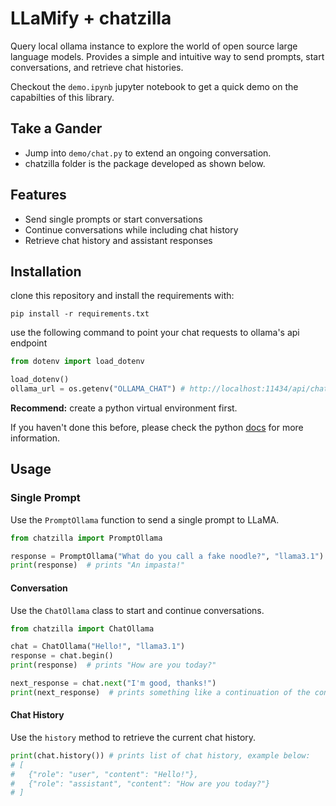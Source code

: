 # LLaMify + chatzilla

Query local ollama instance to explore the world of open source large language models.
Provides a simple and intuitive way to send prompts, start conversations, 
and retrieve chat histories.

<!-- ![overview](docs/imgs/<image>.png) -->

Checkout the `demo.ipynb` jupyter notebook to get a quick demo on the capabilties of this library.

## Take a Gander

- Jump into `demo/chat.py` to extend an ongoing conversation.
- chatzilla folder is the package developed as shown below.

## Features 

- Send single prompts or start conversations
- Continue conversations while including chat history
- Retrieve chat history and assistant responses

## Installation

clone this repository and install the requirements with:

```pwsh
pip install -r requirements.txt
```

use the following command to point your chat requests to ollama's api endpoint

```python
from dotenv import load_dotenv

load_dotenv()
ollama_url = os.getenv("OLLAMA_CHAT") # http://localhost:11434/api/chat   
```

**Recommend:** create a python virtual environment first. 

If you haven't done this before, please check the python [docs](https://docs.python.org/3/library/venv.html) for more information.

## Usage

### Single Prompt

Use the `PromptOllama` function to send a single prompt to LLaMA.

```python
from chatzilla import PromptOllama

response = PromptOllama("What do you call a fake noodle?", "llama3.1")
print(response)  # prints "An impasta!"
```

#### Conversation

Use the `ChatOllama` class to start and continue conversations.

```python
from chatzilla import ChatOllama

chat = ChatOllama("Hello!", "llama3.1")
response = chat.begin()
print(response)  # prints "How are you today?"

next_response = chat.next("I'm good, thanks!")
print(next_response)  # prints something like a continuation of the conversation
```

#### Chat History

Use the `history` method to retrieve the current chat history.

```python
print(chat.history()) # prints list of chat history, example below: 
# [     
#   {"role": "user", "content": "Hello!"},
#   {"role": "assistant", "content": "How are you today?"} 
# ]
```